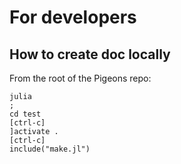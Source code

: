 # For developers

## How to create doc locally

From the root of the Pigeons repo:

```
julia
;
cd test
[ctrl-c]
]activate .
[ctrl-c]
include("make.jl")
```

